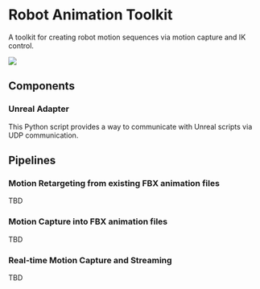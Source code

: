 # Robot Animation Toolkit

A toolkit for creating robot motion sequences via motion capture and IK control.

![](https://github.com/ucb-bar/Robot-Animation-Toolkit/assets/26409587/e4fab82f-9192-4d34-8b96-05a234bf58a2)

## Components

### Unreal Adapter

This Python script provides a way to communicate with Unreal scripts via UDP communication.

## Pipelines

### Motion Retargeting from existing FBX animation files

TBD

### Motion Capture into FBX animation files

TBD

### Real-time Motion Capture and Streaming

TBD
